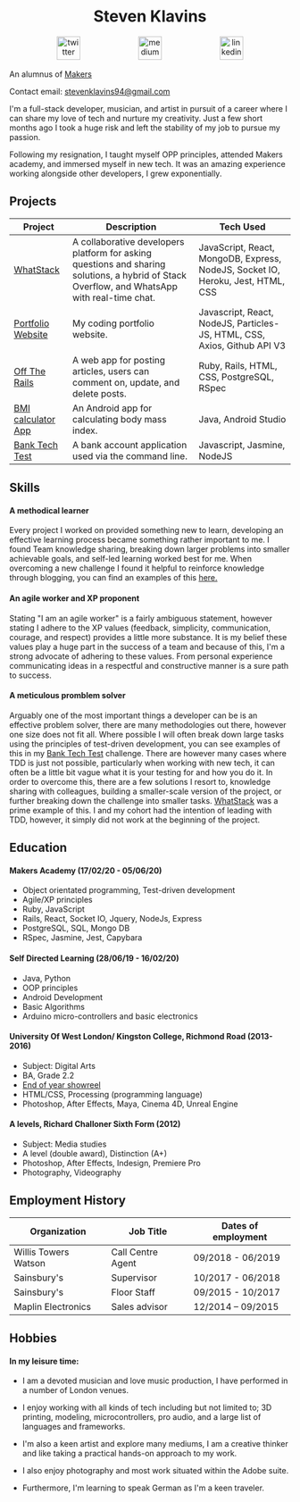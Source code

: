 <h1 align="center">Steven Klavins</h1>
<p align="center">
<a href="https://twitter.com/KlavinsSteven">
<img src="http://goinkscape.com/wp-content/uploads/2015/07/twitter-logo-final.png" alt="twitter" hspace="50" height="42" width="42"></a>
<a href="https://medium.com/@stevenklavins94">
<img src="http://www.webmasto.com/wp-content/uploads/2017/08/Medium-App-Icon-2017.png" alt="medium" hspace="50" height="42" width="42"></a>

<a href="https://www.linkedin.com/in/steven-klavins-90b02a199/">
<img src="https://www.iconfinder.com/data/icons/free-social-icons/67/linkedin_circle_color-512.png" alt="linkedin" hspace="50" height="42" width="42"></a></p>

An alumnus of [Makers](https://github.com/makersacademy)

Contact email: stevenklavins94@gmail.com

I'm a full-stack developer, musician, and artist in pursuit of a career where I can share my love of tech and nurture my creativity. Just a few short months ago I took a huge risk and left the stability of my job to pursue my passion.

Following my resignation, I taught myself OPP principles, attended Makers academy, and immersed myself in new tech. It was an amazing experience working alongside other developers, I grew exponentially.



## Projects 

| Project                                                                    | Description                                                                                                                                     | Tech Used                                                                    |
|----------------------------------------------------------------------------|-------------------------------------------------------------------------------------------------------------------------------------------------|------------------------------------------------------------------------------|
| [WhatStack](https://github.com/FayeCarter/WhatStack)                       | A collaborative developers platform for asking  questions and sharing solutions, a hybrid of  Stack Overflow, and WhatsApp with real-time chat. | JavaScript, React, MongoDB,  Express, NodeJS, Socket IO, Heroku, Jest, HTML, CSS   |
| [Portfolio Website](https://github.com/Steven-Klavins/steven-klavins-website)         | My coding portfolio website.                                                                                  | Javascript, React, NodeJS, Particles-JS, HTML, CSS, Axios, Github API V3                                                          |
| [Off The Rails](https://github.com/Steven-Klavins/off-the-rails)           | A web app for posting articles,  users can comment on, update, and delete posts.                                                         | Ruby, Rails, HTML, CSS,   PostgreSQL, RSpec                                               |
| [BMI calculator App](https://github.com/Steven-Klavins/bmi-calculator-app) | An Android app for calculating body mass index.                                                                                            | Java, Android Studio                                                         |
| [Bank Tech Test](https://github.com/Steven-Klavins/bank-tech-test)         | A bank account application used via the  command line.                                                                                   | Javascript, Jasmine, NodeJS                                                          |

## Skills

#### A methodical learner
Every project I worked on provided something new to learn, developing an effective learning process became something rather important to me. I found Team knowledge sharing, breaking down larger problems into smaller achievable goals, and self-led learning worked best for me. When overcoming a new challenge I found it helpful to reinforce knowledge through blogging, you can find an examples of this [here.](https://medium.com/@stevenklavins94)

#### An agile worker and XP proponent
Stating "I am an agile worker" is a fairly ambiguous statement, however stating I adhere to the XP values (feedback, simplicity, communication, courage, and respect) provides a little more substance. It is my belief these values play a huge part in the success of a team and because of this, I'm a strong advocate of adhering to these values. From personal experience communicating ideas in a respectful and constructive manner is a sure path to success.

#### A meticulous promblem solver
Arguably one of the most important things a developer can be is an effective problem solver, there are many methodologies out there, however one size does not fit all. Where possible I will often break down large tasks using the principles of test-driven development, you can see examples of this in my [Bank Tech Test](https://github.com/Steven-Klavins/bank-tech-test) challenge. There are however many cases where TDD is just not possible, particularly when working with new tech, it can often be a little bit vague what it is your testing for and how you do it. In order to overcome this, there are a few solutions I resort to, knowledge sharing with colleagues, building a smaller-scale version of the project, or further breaking down the challenge into smaller tasks. [WhatStack](https://github.com/FayeCarter/WhatStack) was a prime example of this. I and my cohort had the intention of leading with TDD, however, it simply did not work at the beginning of the project.

## Education

#### Makers Academy (17/02/20 - 05/06/20)
* Object orientated programming, Test-driven development
* Agile/XP principles 
* Ruby, JavaScript
* Rails, React, Socket IO, Jquery, NodeJs, Express
* PostgreSQL, SQL, Mongo DB
* RSpec, Jasmine, Jest, Capybara

#### Self Directed Learning (28/06/19 - 16/02/20)
* Java, Python 
* OOP principles 
* Android Development 
* Basic Algorithms 
* Arduino micro-controllers and basic electronics

#### University Of West London/ Kingston College, Richmond Road (2013-2016)

* Subject: Digital Arts
* BA, Grade 2.2
* [End of year showreel](https://www.youtube.com/watch?v=oNoBRIztcew)
* HTML/CSS, Processing (programming language)
* Photoshop, After Effects, Maya, Cinema 4D, Unreal Engine

#### A levels, Richard Challoner Sixth Form (2012)

* Subject: Media studies 
* A level (double award), Distinction (A+)
* Photoshop, After Effects, Indesign, Premiere Pro 
* Photography, Videography

## Employment History

| Organization         | Job Title         | Dates of employment |
|----------------------|-------------------|---------------------|
| Willis Towers Watson | Call Centre Agent | 09/2018 - 06/2019   |
| Sainsbury's          | Supervisor        | 10/2017 - 06/2018   |
| Sainsbury's          | Floor Staff       | 09/2015 - 10/2017   |
| Maplin Electronics   | Sales advisor     | 12/2014 – 09/2015   | 

## Hobbies

#### In my leisure time: 

* I am a devoted musician and love music production, I have performed in a number of London venues. 

* I enjoy working with all kinds of tech including but not limited to; 3D printing, modeling, microcontrollers, pro audio, and a large list of languages and frameworks. 

* I'm also a keen artist and explore many mediums, I am a creative thinker and like taking a practical hands-on approach to my work. 

* I also enjoy photography and most work situated within the Adobe suite. 

* Furthermore, I'm learning to speak German as I'm a keen traveler.

